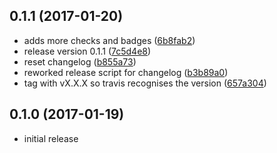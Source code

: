 <a name="0.1.1"></a>
## 0.1.1 (2017-01-20)

* adds more checks and badges ([6b8fab2](https://github.com/entrecode/ec.sdk/commit/6b8fab2))
* release version 0.1.1 ([7c5d4e8](https://github.com/entrecode/ec.sdk/commit/7c5d4e8))
* reset changelog ([b855a73](https://github.com/entrecode/ec.sdk/commit/b855a73))
* reworked release script for changelog ([b3b89a0](https://github.com/entrecode/ec.sdk/commit/b3b89a0))
* tag with vX.X.X so travis recognises the version ([657a304](https://github.com/entrecode/ec.sdk/commit/657a304))



<a name="0.1.0"></a>
## 0.1.0 (2017-01-19)

* initial release

